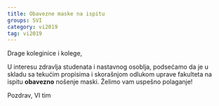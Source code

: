```yaml
---
title: Obavezne maske na ispitu
groups: SVI
category: vi2019
tag: vi2019
---
```


Drage koleginice i kolege,

U interesu zdravlja studenata i nastavnog osoblja, podsećamo da je u
skladu sa tekućim propisima i skorašnjom odlukom uprave fakulteta na
ispitu **obavezno** nošenje maski. Želimo vam uspešno polaganje!

Pozdrav,
VI tim
